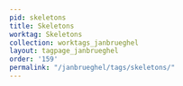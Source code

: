 ```yaml
---
pid: skeletons
title: Skeletons
worktag: Skeletons
collection: worktags_janbrueghel
layout: tagpage_janbrueghel
order: '159'
permalink: "/janbrueghel/tags/skeletons/"
---
```

